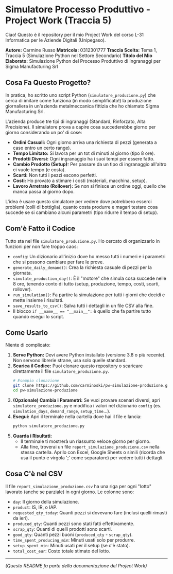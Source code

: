 # Simulatore Processo Produttivo - Project Work (Traccia 5)

Ciao! Questo è il repository per il mio Project Work del corso L-31 Informatica per le Aziende Digitali (Unipegaso).

**Autore:** Carmine Russo
**Matricola:** 0312301777
**Traccia Scelta:** Tema 1, Traccia 5 (Simulazione Python nel Settore Secondario)
**Titolo del Mio Elaborato:** Simulazione Python del Processo Produttivo di Ingranaggi per Sigma Manufacturing Srl

## Cosa Fa Questo Progetto?

In pratica, ho scritto uno script Python (`simulatore_produzione.py`) che cerca di imitare come funziona (in modo semplificato!) la produzione giornaliera in un'azienda metalmeccanica fittizia che ho chiamato Sigma Manufacturing Srl.

L'azienda produce tre tipi di ingranaggi (Standard, Rinforzato, Alta Precisione). Il simulatore prova a capire cosa succederebbe giorno per giorno considerando un po' di cose:

*   **Ordini Casuali:** Ogni giorno arriva una richiesta di pezzi (generata a caso entro un certo range).
*   **Tempo Limitato:** Si lavora per un tot di minuti al giorno (tipo 8 ore).
*   **Prodotti Diversi:** Ogni ingranaggio ha i suoi tempi per essere fatto.
*   **Cambio Prodotto (Setup):** Per passare da un tipo di ingranaggio all'altro ci vuole tempo (e costa).
*   **Scarti:** Non tutti i pezzi escono perfetti.
*   **Costi:** Ho provato a stimare i costi (materiali, macchina, setup).
*   **Lavoro Arretrato (Rollover):** Se non si finisce un ordine oggi, quello che manca passa al giorno dopo.

L'idea è usare questo simulatore per vedere dove potrebbero esserci problemi (colli di bottiglia), quanto costa produrre e magari testare cosa succede se si cambiano alcuni parametri (tipo ridurre il tempo di setup).

## Com'è Fatto il Codice

Tutto sta nel file `simulatore_produzione.py`. Ho cercato di organizzarlo in funzioni per non fare troppo caos:

*   `config`: Un dizionario all'inizio dove ho messo tutti i numeri e i parametri che si possono cambiare per fare le prove.
*   `generate_daily_demand()`: Crea la richiesta casuale di pezzi per la giornata.
*   `simulate_production_day()`: È il "motore" che simula cosa succede nelle 8 ore, tenendo conto di tutto (setup, produzione, tempo, costi, scarti, rollover).
*   `run_simulation()`: Fa partire la simulazione per tutti i giorni che decidi e mette insieme i risultati.
*   `save_results_to_csv()`: Salva tutti i dettagli in un file CSV alla fine.
*   Il blocco `if __name__ == "__main__":` è quello che fa partire tutto quando esegui lo script.

## Come Usarlo

Niente di complicato:

1.  **Serve Python:** Devi avere Python installato (versione 3.8 o più recente). Non servono librerie strane, usa solo quelle standard.
2.  **Scarica il Codice:** Puoi clonare questo repository o scaricare direttamente il file `simulatore_produzione.py`.
    ```bash
    # Esempio clonazione
    git clone https://github.com/carminoski/pw-simulazione-produzione.git
    cd pw-simulazione-produzione
    ```
3.  **(Opzionale) Cambia i Parametri:** Se vuoi provare scenari diversi, apri `simulatore_produzione.py` e modifica i valori nel dizionario `config` (es. `simulation_days`, `demand_range`, `setup_time`...).
4.  **Esegui:** Apri il terminale nella cartella dove hai il file e lancia:
    ```bash
    python simulatore_produzione.py
    ```
5.  **Guarda i Risultati:**
    *   Il terminale ti mostrerà un riassunto veloce giorno per giorno.
    *   Alla fine, troverai un file `report_simulazione_produzione.csv` nella stessa cartella. Aprilo con Excel, Google Sheets o simili (ricorda che usa il punto e virgola ';' come separatore) per vedere tutti i dettagli.

## Cosa C'è nel CSV

Il file `report_simulazione_produzione.csv` ha una riga per ogni "lotto" lavorato (anche se parziale) in ogni giorno. Le colonne sono:

*   `day`: Il giorno della simulazione.
*   `product`: IS, IR, o IAP.
*   `requested_qty_today`: Quanti pezzi si dovevano fare (inclusi quelli rimasti da ieri).
*   `produced_qty`: Quanti pezzi sono stati fatti effettivamente.
*   `scrap_qty`: Quanti di quelli prodotti sono scarti.
*   `good_qty`: Quanti pezzi buoni (`produced_qty` - `scrap_qty`).
*   `time_spent_producing_min`: Minuti usati solo per produrre.
*   `setup_spent_min`: Minuti usati per il setup (se c'è stato).
*   `total_cost_eur`: Costo totale stimato del lotto.

---
*(Questo README fa parte della documentazione del Project Work)*
